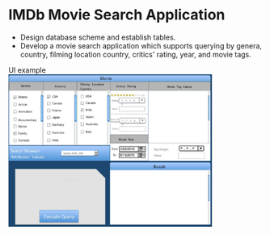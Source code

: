 # IMDb Movie Search Application
- Design database scheme and establish tables.
- Develop a movie search application which supports querying by genera, country, filming location country, critics' rating, year, and movie tags.<br>

UI example<br>
<img src="/ui.png" title="UI" width="80%" height="80%">
